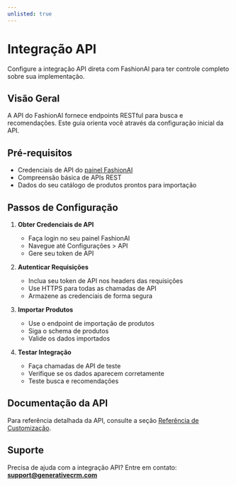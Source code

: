 ```yaml
---
unlisted: true
---
```


# Integração API

Configure a integração API direta com FashionAI para ter controle completo sobre sua implementação.

## Visão Geral

A API do FashionAI fornece endpoints RESTful para busca e recomendações. Este guia orienta você através da configuração inicial da API.

## Pré-requisitos

- Credenciais de API do [painel FashionAI](https://app.generativecrm.com)
- Compreensão básica de APIs REST
- Dados do seu catálogo de produtos prontos para importação

## Passos de Configuração

1. **Obter Credenciais de API**
   - Faça login no seu painel FashionAI
   - Navegue até Configurações > API
   - Gere seu token de API

2. **Autenticar Requisições**
   - Inclua seu token de API nos headers das requisições
   - Use HTTPS para todas as chamadas de API
   - Armazene as credenciais de forma segura

3. **Importar Produtos**
   - Use o endpoint de importação de produtos
   - Siga o schema de produtos
   - Valide os dados importados

4. **Testar Integração**
   - Faça chamadas de API de teste
   - Verifique se os dados aparecem corretamente
   - Teste busca e recomendações

## Documentação da API

Para referência detalhada da API, consulte a seção [Referência de Customização](../../customization-reference/index.md).

## Suporte

Precisa de ajuda com a integração API? Entre em contato: **support@generativecrm.com**